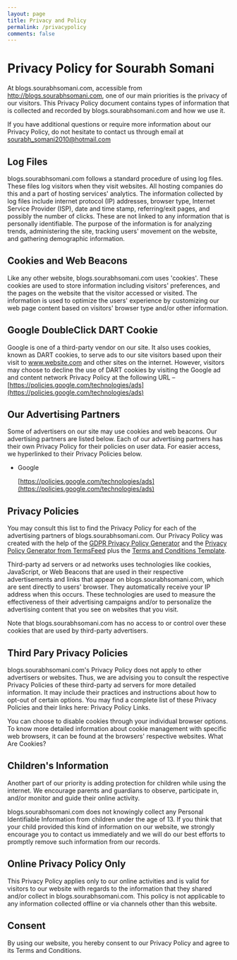 ```yaml
---
layout: page
title: Privacy and Policy
permalink: /privacypolicy
comments: false
---
```


# Privacy Policy for Sourabh Somani

At blogs.sourabhsomani.com, accessible from http://blogs.sourabhsomani.com, one of our main priorities is the privacy of our visitors. This Privacy Policy document contains types of information that is collected and recorded by blogs.sourabhsomani.com and how we use it.

If you have additional questions or require more information about our Privacy Policy, do not hesitate to contact us through email at sourabh_somani2010@hotmail.com

## Log Files

blogs.sourabhsomani.com follows a standard procedure of using log files. These files log visitors when they visit websites. All hosting companies do this and a part of hosting services' analytics. The information collected by log files include internet protocol (IP) addresses, browser type, Internet Service Provider (ISP), date and time stamp, referring/exit pages, and possibly the number of clicks. These are not linked to any information that is personally identifiable. The purpose of the information is for analyzing trends, administering the site, tracking users' movement on the website, and gathering demographic information.

## Cookies and Web Beacons

Like any other website, blogs.sourabhsomani.com uses 'cookies'. These cookies are used to store information including visitors' preferences, and the pages on the website that the visitor accessed or visited. The information is used to optimize the users' experience by customizing our web page content based on visitors' browser type and/or other information.

## Google DoubleClick DART Cookie

Google is one of a third-party vendor on our site. It also uses cookies, known as DART cookies, to serve ads to our site visitors based upon their visit to www.website.com and other sites on the internet. However, visitors may choose to decline the use of DART cookies by visiting the Google ad and content network Privacy Policy at the following URL – [https://policies.google.com/technologies/ads](https://policies.google.com/technologies/ads)

## Our Advertising Partners

Some of advertisers on our site may use cookies and web beacons. Our advertising partners are listed below. Each of our advertising partners has their own Privacy Policy for their policies on user data. For easier access, we hyperlinked to their Privacy Policies below.

*   Google

    [https://policies.google.com/technologies/ads](https://policies.google.com/technologies/ads)

## Privacy Policies

You may consult this list to find the Privacy Policy for each of the advertising partners of blogs.sourabhsomani.com. Our Privacy Policy was created with the help of the [GDPR Privacy Policy Generator](https://privacypolicygenerator.info) and the [Privacy Policy Generator from TermsFeed](https://termsfeed.com/privacy-policy/generator/) plus the [Terms and Conditions Template](https://termsandconditionstemplate.net).

Third-party ad servers or ad networks uses technologies like cookies, JavaScript, or Web Beacons that are used in their respective advertisements and links that appear on blogs.sourabhsomani.com, which are sent directly to users' browser. They automatically receive your IP address when this occurs. These technologies are used to measure the effectiveness of their advertising campaigns and/or to personalize the advertising content that you see on websites that you visit.

Note that blogs.sourabhsomani.com has no access to or control over these cookies that are used by third-party advertisers.

## Third Pary Privacy Policies

blogs.sourabhsomani.com's Privacy Policy does not apply to other advertisers or websites. Thus, we are advising you to consult the respective Privacy Policies of these third-party ad servers for more detailed information. It may include their practices and instructions about how to opt-out of certain options. You may find a complete list of these Privacy Policies and their links here: Privacy Policy Links.

You can choose to disable cookies through your individual browser options. To know more detailed information about cookie management with specific web browsers, it can be found at the browsers' respective websites. What Are Cookies?

## Children's Information

Another part of our priority is adding protection for children while using the internet. We encourage parents and guardians to observe, participate in, and/or monitor and guide their online activity.

blogs.sourabhsomani.com does not knowingly collect any Personal Identifiable Information from children under the age of 13\. If you think that your child provided this kind of information on our website, we strongly encourage you to contact us immediately and we will do our best efforts to promptly remove such information from our records.

## Online Privacy Policy Only

This Privacy Policy applies only to our online activities and is valid for visitors to our website with regards to the information that they shared and/or collect in blogs.sourabhsomani.com. This policy is not applicable to any information collected offline or via channels other than this website.

## Consent

By using our website, you hereby consent to our Privacy Policy and agree to its Terms and Conditions.